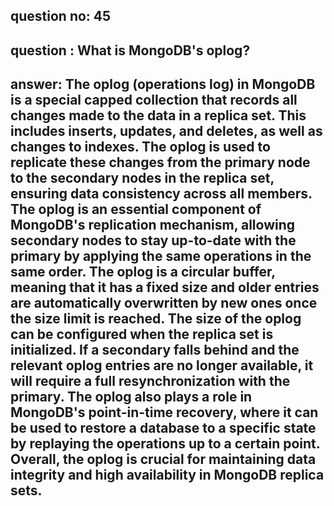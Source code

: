 
## question no: 45

## question : What is MongoDB's oplog?

## answer: The oplog (operations log) in MongoDB is a special capped collection that records all changes made to the data in a replica set. This includes inserts, updates, and deletes, as well as changes to indexes. The oplog is used to replicate these changes from the primary node to the secondary nodes in the replica set, ensuring data consistency across all members. The oplog is an essential component of MongoDB's replication mechanism, allowing secondary nodes to stay up-to-date with the primary by applying the same operations in the same order. The oplog is a circular buffer, meaning that it has a fixed size and older entries are automatically overwritten by new ones once the size limit is reached. The size of the oplog can be configured when the replica set is initialized. If a secondary falls behind and the relevant oplog entries are no longer available, it will require a full resynchronization with the primary. The oplog also plays a role in MongoDB's point-in-time recovery, where it can be used to restore a database to a specific state by replaying the operations up to a certain point. Overall, the oplog is crucial for maintaining data integrity and high availability in MongoDB replica sets.
      